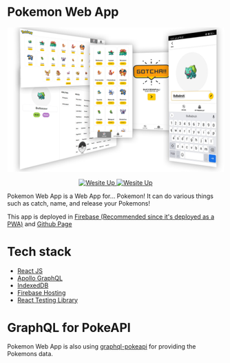 # Pokemon Web App

![Screenshots](screenshots/screenshots.png)
  
  <p align="center">
  <a href="https://pokemon-web-app.web.app/">
    <img src="https://img.shields.io/website-up-down-brightgreen-red/https/pokemon-web-app.web.app.svg" alt="Wesite Up">
  </a>
	<a href="https://adhafajri.github.io/pokemon-web-app/">
    <img src="https://img.shields.io/website-up-down-brightgreen-red/https/adhafajri.github.io/pokemon-web-app.svg" alt="Wesite Up">
  </a>
</p>


Pokemon Web App is a Web App for... Pokemon! It can do various things such as catch, name, and release your Pokemons!

This app is deployed in [Firebase (Recommended since it's deployed as a PWA)](https://pokemon-web-app.web.app/) and [Github Page](https://adhafajri.github.io/pokemon-web-app/)



# Tech stack
- [React JS](https://reactjs.org)
- [Apollo GraphQL](https://www.apollographql.com/)
- [IndexedDB](https://developer.mozilla.org/en-US/docs/Web/API/IndexedDB_API)
- [Firebase Hosting](https://firebase.google.com/docs/hosting)
- [React Testing Library](https://www.apollographql.com/)

# GraphQL for PokeAPI
Pokemon Web App is also using [graphql-pokeapi](https://github.com/mazipan/graphql-pokeapi) for providing the Pokemons data.
